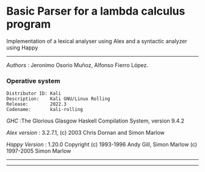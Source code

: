 # Basic Parser for a lambda calculus program

Implementation of a lexical analyser using Alex and a syntactic analyzer using Happy

------------------------------------
_Authors_ : Jeronimo Osorio Muñoz, Alfonso Fierro López.

### Operative system
    Distributor ID: Kali
    Description:    Kali GNU/Linux Rolling
    Release:        2022.3
    Codename:       kali-rolling

_GHC_           :The Glorious Glasgow Haskell Compilation System, version 9.4.2

_Alex version_  : 3.2.7.1, (c) 2003 Chris Dornan and Simon Marlow

_Happy Version_ : 1.20.0 Copyright (c) 1993-1996 Andy Gill, Simon Marlow (c) 
1997-2005 Simon Marlow

------------------------------------
------------

